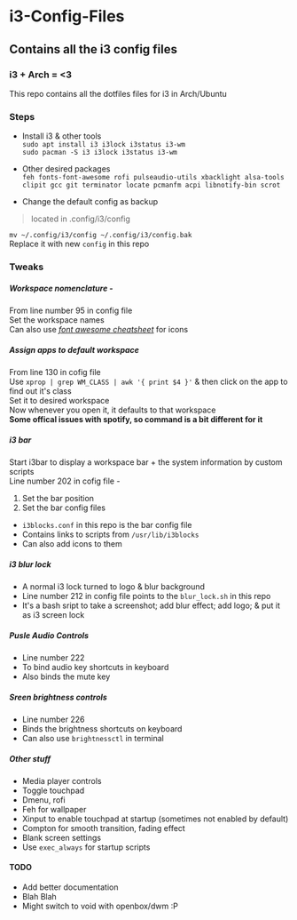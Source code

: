 # i3-Config-Files
## Contains all the i3 config files
### i3 + Arch = <3
This repo contains all the dotfiles files for i3 in Arch/Ubuntu

### Steps
* Install i3 & other tools <br>
`sudo apt install i3 i3lock i3status i3-wm` <br>
`sudo pacman -S i3 i3lock i3status i3-wm`<br>
* Other desired packages <br>
`feh fonts-font-awesome rofi pulseaudio-utils xbacklight alsa-tools clipit gcc git terminator locate pcmanfm acpi libnotify-bin scrot`

* Change the default config as backup<br>
> located in .config/i3/config <br>

`mv ~/.config/i3/config ~/.config/i3/config.bak` <br>
Replace it with new `config` in this repo <br>

### Tweaks
##### Workspace nomenclature -
From line number 95 in config file<br>
Set the workspace names <br>
Can also use *[font awesome cheatsheet](https://fontawesome.com/cheatsheet?from=io)* for icons

##### Assign apps to default workspace
From line 130 in cofig file <br>
Use `xprop | grep WM_CLASS | awk '{ print $4 }'` & then click on the app to find out it's class <br>
Set it to desired workspace <br>
Now whenever you open it, it defaults to that workspace <br>
**Some offical issues with spotify, so command is a bit different for it**

##### i3 bar
Start i3bar to display a workspace bar + the system information by custom scripts <br>
Line number 202 in cofig file -<br>
1. Set the bar position
2. Set the bar config files <br>
* `i3blocks.conf` in this repo is the bar config file
* Contains links to scripts from `/usr/lib/i3blocks`
* Can also add icons to them

##### i3 blur lock
* A normal i3 lock turned to logo & blur background
* Line number 212 in config file points to the `blur_lock.sh` in this repo
* It's a bash sript to take a screenshot; add blur effect; add logo; & put it as i3 screen lock

##### Pusle Audio Controls
* Line number 222
* To bind audio key shortcuts in keyboard
* Also binds the mute key

##### Sreen brightness controls
* Line number 226
* Binds the brightness shortcuts on keyboard
* Can also use `brightnessctl` in terminal

##### Other stuff
* Media player controls
* Toggle touchpad
* Dmenu, rofi
* Feh for wallpaper
* Xinput to enable touchpad at startup (sometimes not enabled by default)
* Compton for smooth transition, fading effect
* Blank screen settings
* Use `exec_always` for startup scripts

#### TODO
* Add better documentation
* Blah Blah
* Might switch to void with openbox/dwm :P
